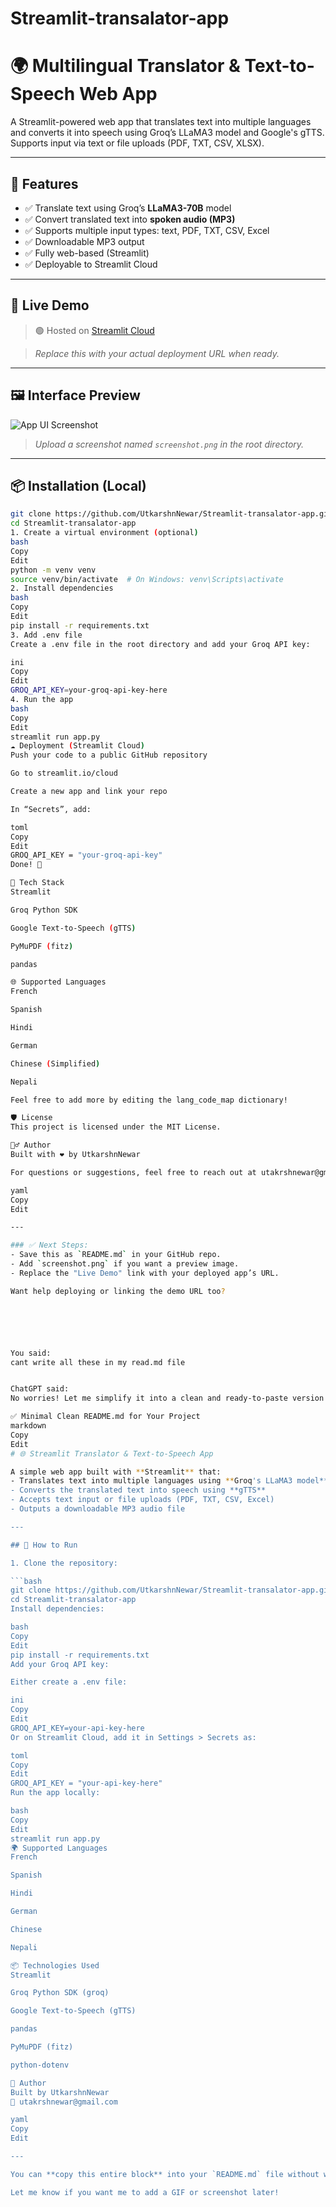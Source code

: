 # Streamlit-transalator-app
# 🌍 Multilingual Translator & Text-to-Speech Web App

A Streamlit-powered web app that translates text into multiple languages and converts it into speech using Groq’s LLaMA3 model and Google's gTTS. Supports input via text or file uploads (PDF, TXT, CSV, XLSX).

---

## 🔧 Features

- ✅ Translate text using Groq’s **LLaMA3-70B** model
- ✅ Convert translated text into **spoken audio (MP3)**
- ✅ Supports multiple input types: text, PDF, TXT, CSV, Excel
- ✅ Downloadable MP3 output
- ✅ Fully web-based (Streamlit)
- ✅ Deployable to Streamlit Cloud

---

## 🚀 Live Demo

> 🟢 Hosted on [Streamlit Cloud](https://share.streamlit.io)

> _Replace this with your actual deployment URL when ready._

---

## 🖼️ Interface Preview

![App UI Screenshot](screenshot.png)

> _Upload a screenshot named `screenshot.png` in the root directory._

---

## 📦 Installation (Local)

```bash
git clone https://github.com/UtkarshnNewar/Streamlit-transalator-app.git
cd Streamlit-transalator-app
1. Create a virtual environment (optional)
bash
Copy
Edit
python -m venv venv
source venv/bin/activate  # On Windows: venv\Scripts\activate
2. Install dependencies
bash
Copy
Edit
pip install -r requirements.txt
3. Add .env file
Create a .env file in the root directory and add your Groq API key:

ini
Copy
Edit
GROQ_API_KEY=your-groq-api-key-here
4. Run the app
bash
Copy
Edit
streamlit run app.py
☁️ Deployment (Streamlit Cloud)
Push your code to a public GitHub repository

Go to streamlit.io/cloud

Create a new app and link your repo

In “Secrets”, add:

toml
Copy
Edit
GROQ_API_KEY = "your-groq-api-key"
Done! 🎉

🧠 Tech Stack
Streamlit

Groq Python SDK

Google Text-to-Speech (gTTS)

PyMuPDF (fitz)

pandas

🌐 Supported Languages
French

Spanish

Hindi

German

Chinese (Simplified)

Nepali

Feel free to add more by editing the lang_code_map dictionary!

🛡️ License
This project is licensed under the MIT License.

🙋‍♂️ Author
Built with ❤️ by UtkarshnNewar

For questions or suggestions, feel free to reach out at utakrshnewar@gmail.com.

yaml
Copy
Edit

---

### ✅ Next Steps:
- Save this as `README.md` in your GitHub repo.
- Add `screenshot.png` if you want a preview image.
- Replace the "Live Demo" link with your deployed app’s URL.

Want help deploying or linking the demo URL too?






You said:
cant write all these in my read.md file


ChatGPT said:
No worries! Let me simplify it into a clean and ready-to-paste version of your README.md file — just copy and paste the below into your README.md file on GitHub:

✅ Minimal Clean README.md for Your Project
markdown
Copy
Edit
# 🌐 Streamlit Translator & Text-to-Speech App

A simple web app built with **Streamlit** that:
- Translates text into multiple languages using **Groq's LLaMA3 model**
- Converts the translated text into speech using **gTTS**
- Accepts text input or file uploads (PDF, TXT, CSV, Excel)
- Outputs a downloadable MP3 audio file

---

## 🚀 How to Run

1. Clone the repository:

```bash
git clone https://github.com/UtkarshnNewar/Streamlit-transalator-app.git
cd Streamlit-transalator-app
Install dependencies:

bash
Copy
Edit
pip install -r requirements.txt
Add your Groq API key:

Either create a .env file:

ini
Copy
Edit
GROQ_API_KEY=your-api-key-here
Or on Streamlit Cloud, add it in Settings > Secrets as:

toml
Copy
Edit
GROQ_API_KEY = "your-api-key-here"
Run the app locally:

bash
Copy
Edit
streamlit run app.py
🌍 Supported Languages
French

Spanish

Hindi

German

Chinese

Nepali

📦 Technologies Used
Streamlit

Groq Python SDK (groq)

Google Text-to-Speech (gTTS)

pandas

PyMuPDF (fitz)

python-dotenv

👤 Author
Built by UtkarshnNewar
📧 utakrshnewar@gmail.com

yaml
Copy
Edit

---

You can **copy this entire block** into your `README.md` file without worrying about markdown formatting. It’s clean, compact, and has everything users need.

Let me know if you want me to add a GIF or screenshot later!
